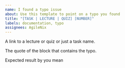 ```yaml
---
name: I found a typo issue
about: Use this template to point on a typo you found
title: "[TASK | LECTURE | QUIZ] [NUMBER]"
labels: documentation, typo
assignees: AgileNix
---
```


A link to a lecture or quiz or just a task name.

The quote of the block that contains the typo.

Expected result by you mean
